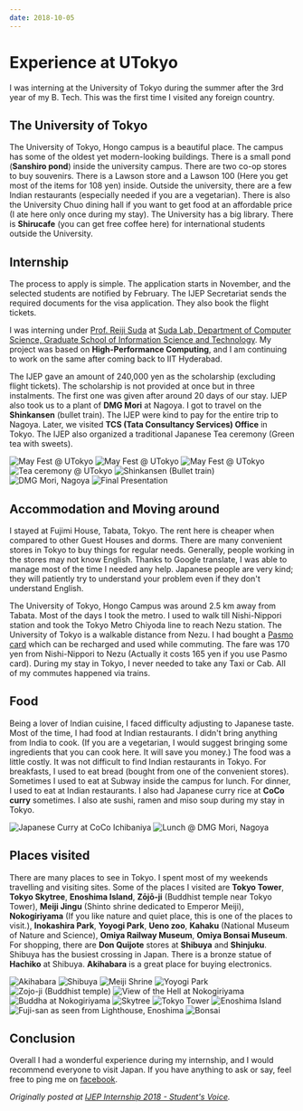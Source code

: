 ```yaml
---
date: 2018-10-05
---
```


# Experience at UTokyo

I was interning at the University of Tokyo during the summer after the 3rd year of my B. Tech. This was the first time I visited any foreign country.<!--more-->

## The University of Tokyo

The University of Tokyo, Hongo campus is a beautiful place. The campus has some of the oldest yet modern-looking buildings. There is a small pond (**Sanshiro pond**) inside the university campus. There are two co-op stores to buy souvenirs. There is a Lawson store and a Lawson 100 (Here you get most of the items for 108 yen) inside. Outside the university, there are a few Indian restaurants (especially needed if you are a vegetarian). There is also the University Chuo dining hall if you want to get food at an affordable price (I ate here only once during my stay). The University has a big library. There is **Shirucafe** (you can get free coffee here) for international students outside the University.

## Internship

The process to apply is simple. The application starts in November, and the selected students are notified by February. The IJEP Secretariat sends the required documents for the visa application. They also book the flight tickets.

I was interning under [Prof. Reiji Suda](http://olab.is.s.u-tokyo.ac.jp/~reiji/) at [Suda Lab, Department of Computer Science, Graduate School of Information Science and Technology](http://olab.is.s.u-tokyo.ac.jp/~reiji/lab-e.html). My project was based on **High-Performance Computing**, and I am continuing to work on the same after coming back to IIT Hyderabad.

The IJEP gave an amount of 240,000 yen as the scholarship (excluding flight tickets). The scholarship is not provided at once but in three instalments. The first one was given after around 20 days of our stay. IJEP also took us to a plant of **DMG Mori** at Nagoya. I got to travel on the **Shinkansen** (bullet train). The IJEP were kind to pay for the entire trip to Nagoya. Later, we visited **TCS (Tata Consultancy Services) Office** in Tokyo. The IJEP also organized a traditional Japanese Tea ceremony (Green tea with sweets).

![May Fest @ UTokyo](https://cdn.hashnode.com/res/hashnode/image/upload/v1577385872081/KlgoZsO48.jpeg)
![May Fest @ UTokyo](https://cdn.hashnode.com/res/hashnode/image/upload/v1577385883154/nKBKR7CFR.jpeg)
![May Fest @ UTokyo](https://cdn.hashnode.com/res/hashnode/image/upload/v1577385901884/qgbA6zWVT.jpeg)
![Tea ceremony @ UTokyo](https://cdn.hashnode.com/res/hashnode/image/upload/v1577385935474/l8Ez2njxP.jpeg)
![Shinkansen (Bullet train)](https://cdn.hashnode.com/res/hashnode/image/upload/v1577385990072/LXkDd9tSo.jpeg)
![DMG Mori, Nagoya](https://cdn.hashnode.com/res/hashnode/image/upload/v1577386008490/On6zT5l_8.jpeg)
![Final Presentation](https://cdn.hashnode.com/res/hashnode/image/upload/v1577386035783/6aZBkxRxp.jpeg)

## Accommodation and Moving around

I stayed at Fujimi House, Tabata, Tokyo. The rent here is cheaper when compared to other Guest Houses and dorms. There are many convenient stores in Tokyo to buy things for regular needs. Generally, people working in the stores may not know English. Thanks to Google translate, I was able to manage most of the time I needed any help. Japanese people are very kind; they will patiently try to understand your problem even if they don't understand English.

The University of Tokyo, Hongo Campus was around 2.5 km away from Tabata. Most of the days I took the metro. I used to walk till Nishi-Nippori station and took the Tokyo Metro Chiyoda line to reach Nezu station. The University of Tokyo is a walkable distance from Nezu. I had bought a [Pasmo card](https://www.pasmo.co.jp/en/) which can be recharged and used while commuting. The fare was 170 yen from Nishi-Nippori to Nezu (Actually it costs 165 yen if you use Pasmo card). During my stay in Tokyo, I never needed to take any Taxi or Cab. All of my commutes happened via trains.

## Food

Being a lover of Indian cuisine, I faced difficulty adjusting to Japanese taste. Most of the time, I had food at Indian restaurants. I didn't bring anything from India to cook. (If you are a vegetarian, I would suggest bringing some ingredients that you can cook here. It will save you money.) The food was a little costly. It was not difficult to find Indian restaurants in Tokyo. For breakfasts, I used to eat bread (bought from one of the convenient stores). Sometimes I used to eat at Subway inside the campus for lunch. For dinner, I used to eat at Indian restaurants. I also had Japanese curry rice at **CoCo curry** sometimes. I also ate sushi, ramen and miso soup during my stay in Tokyo.

![Japanese Curry at CoCo Ichibaniya](https://cdn.hashnode.com/res/hashnode/image/upload/v1577386121763/1KNyuUiBV.jpeg)
![Lunch @ DMG Mori, Nagoya](https://cdn.hashnode.com/res/hashnode/image/upload/v1577386136363/zttHxJNlm.jpeg)

## Places visited

There are many places to see in Tokyo. I spent most of my weekends travelling and visiting sites. Some of the places I visited are **Tokyo Tower**, **Tokyo Skytree**, **Enoshima Island**, **Zōjō-ji** (Buddhist temple near Tokyo Tower), **Meiji Jingu** (Shinto shrine dedicated to Emperor Meiji), **Nokogiriyama** (If you like nature and quiet place, this is one of the places to visit.), **Inokashira Park**, **Yoyogi Park**, **Ueno zoo**, **Kahaku** (National Museum of Nature and Science), **Omiya Railway Museum**, **Omiya Bonsai Museum**. For shopping, there are **Don Quijote** stores at **Shibuya** and **Shinjuku**. Shibuya has the busiest crossing in Japan. There is a bronze statue of **Hachiko** at Shibuya. **Akihabara** is a great place for buying electronics.

![Akihabara](https://cdn.hashnode.com/res/hashnode/image/upload/v1577386166584/dTzUNdPf5.jpeg)
![Shibuya](https://cdn.hashnode.com/res/hashnode/image/upload/v1577386186995/PzW0nZRXT.jpeg)
![Meiji Shrine](https://cdn.hashnode.com/res/hashnode/image/upload/v1577386205149/7urNCwH9a.jpeg)
![Yoyogi Park](https://cdn.hashnode.com/res/hashnode/image/upload/v1577386219103/6wp61ZpOF.jpeg)
![Zojo-ji (Buddhist temple)](https://cdn.hashnode.com/res/hashnode/image/upload/v1577386235679/DApzbm_Hs.jpeg)
![View of the Hell at Nokogiriyama](https://cdn.hashnode.com/res/hashnode/image/upload/v1577386261856/R470YM8Ca.jpeg)
![Buddha at Nokogiriyama](https://cdn.hashnode.com/res/hashnode/image/upload/v1577386278728/c35bRu9_6.jpeg)
![Skytree](https://cdn.hashnode.com/res/hashnode/image/upload/v1577386301369/5aOAQvvqm.jpeg)
![Tokyo Tower](https://cdn.hashnode.com/res/hashnode/image/upload/v1577386362069/JbsKxhGHW.jpeg)
![Enoshima Island](https://cdn.hashnode.com/res/hashnode/image/upload/v1577386339959/usLiN3x2J.jpeg)
![Fuji-san as seen from Lighthouse, Enoshima](https://cdn.hashnode.com/res/hashnode/image/upload/v1577386379847/GfcpIxcrs.jpeg)
![Bonsai](https://cdn.hashnode.com/res/hashnode/image/upload/v1577386395877/qgB4hr6Yx.jpeg)

## Conclusion

Overall I had a wonderful experience during my internship, and I would recommend everyone to visit Japan.
If you have anything to ask or say, feel free to ping me on [facebook](https://www.facebook.com/prateekkumarweb).

_Originally posted at [IJEP Internship 2018 - Student's Voice](http://ijep.t.u-tokyo.ac.jp/2018/10/05/ijep-internship-program-2018-prateek-kumar-iithyderabad/)._

